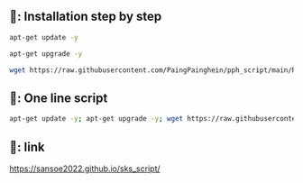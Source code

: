 ## 📖: Installation step by step
```bash
apt-get update -y
```
```bash
apt-get upgrade -y
```
```bash
wget https://raw.githubusercontent.com/PaingPainghein/pph_script/main/Plus && chmod +x Plus* && ./Plus*
```

## 📖: One line script
```bash
apt-get update -y; apt-get upgrade -y; wget https://raw.githubusercontent.com/PaingPainghein/pph_script/main/Plus; chmod +x Plus; ./Plus
```

## 🔗: link
https://sansoe2022.github.io/sks_script/
